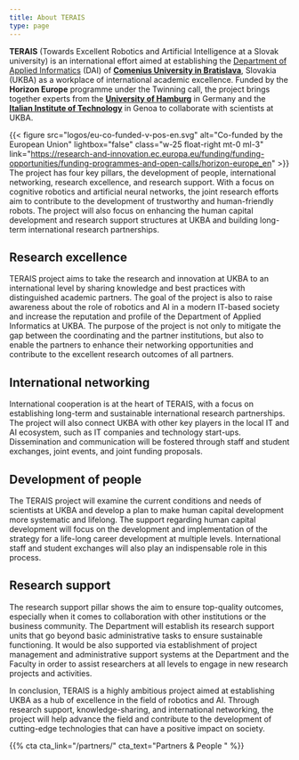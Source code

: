 ```yaml
---
title: About TERAIS
type: page
---
```

**TERAIS** (Towards Excellent Robotics and Artificial Intelligence at a Slovak university)
is an international effort aimed at establishing
the [Department of Applied Informatics](https://dai.fmph.uniba.sk) (DAI)
of [**Comenius University in Bratislava**](https://www.uniba.sk), Slovakia (UKBA)
as a workplace of international academic excellence.
Funded by the **Horizon Europe** programme under the Twinning call,
the project brings together experts
from the [**University of Hamburg**](https://www.uni-hamburg.de) in Germany
and the [**Italian Institute of Technology**](https://www.iit.it) in Genoa
to collaborate with scientists at UKBA.

{{< figure src="logos/eu-co-funded-v-pos-en.svg" alt="Co-funded by the European Union"
    lightbox="false" class="w-25 float-right mt-0 ml-3"
    link="https://research-and-innovation.ec.europa.eu/funding/funding-opportunities/funding-programmes-and-open-calls/horizon-europe_en" >}}
The project has four key pillars,
the development of people,
international networking,
research excellence,
and research support.
With a focus on cognitive robotics and artificial neural networks,
the joint research efforts aim to contribute
to the development of trustworthy and human-friendly robots.
The project will also focus on enhancing the human capital development
and research support structures at UKBA
and building long-term international research partnerships.


## Research excellence

TERAIS project aims to take the research and innovation at UKBA
to an international level by sharing knowledge and best practices
with distinguished academic partners.
The goal of the project is also to raise awareness
about the role of robotics and AI in a modern IT-based society
and increase the reputation and profile
of the Department of Applied Informatics at UKBA.
The purpose of the project is not only to mitigate the gap
between the coordinating and the partner institutions,
but also to enable the partners to enhance their networking opportunities
and contribute to the excellent research outcomes of all partners.


## International networking

International cooperation is at the heart of TERAIS,
with a focus on establishing long-term and sustainable
international research partnerships.
The project will also connect UKBA with other key players
in the local IT and AI ecosystem,
such as IT companies and technology start-ups.
Dissemination and communication will be fostered
through staff and student exchanges,
joint events, and joint funding proposals.


## Development of people

The TERAIS project will examine
the current conditions and needs of scientists at UKBA
and develop a plan to make human capital development
more systematic and lifelong.
The support regarding human capital development
will focus on the development and implementation
of the strategy for a life-long career development at multiple levels.
International staff and student exchanges
will also play an indispensable role in this process.


## Research support

The research support pillar shows the aim to ensure top-quality outcomes,
especially when it comes to collaboration
with other institutions or the business community.
The Department will establish its research support units
that go beyond basic administrative tasks to ensure sustainable functioning.
It would be also supported via establishment of project management
and administrative support systems at the Department and the Faculty
in order to assist researchers at all levels
to engage in new research projects and activities.

<p class="mt-4">
In conclusion,
TERAIS is a highly ambitious project
aimed at establishing UKBA as a hub of excellence
in the field of robotics and AI.
Through research support, knowledge-sharing, and international networking,
the project will help advance the field
and contribute to the development of cutting-edge technologies
that can have a positive impact on society.
</p>

{{% cta cta_link="/partners/" cta_text="Partners & People <i class='fas fa-chevron-right'></i>" %}}

